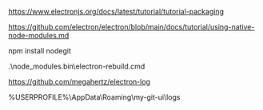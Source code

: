 

https://www.electronjs.org/docs/latest/tutorial/tutorial-packaging

https://github.com/electron/electron/blob/main/docs/tutorial/using-native-node-modules.md

npm install nodegit

.\node_modules\.bin\electron-rebuild.cmd

https://github.com/megahertz/electron-log

%USERPROFILE%\AppData\Roaming\my-git-ui\logs